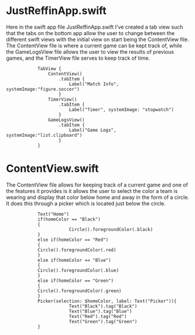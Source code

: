 # JustReffinApp.swift

Here in the swift app file JustReffinApp.swift I've created a tab view such that the tabs on the bottom app allow the user to change between the different swift views with the initial view on start being the ContentView file. The ContentView file is where a current game can be kept track of, while the GameLogsView file allows the user to view the results of previous games, and the TimerView file serves to keep track of time.

```
            TabView {
                ContentView()
                    .tabItem {
                        Label("Match Info", systemImage:"figure.soccer")
                    }
                TimerView()
                    .tabItem {
                        Label("Timer", systemImage: "stopwatch")
                    }
                GameLogsView()
                    .tabItem {
                        Label("Game Logs", systemImage:"list.clipboard")
                    }
            }
```

# ContentView.swift

The ContentView file allows for keeping track of a current game and one of the features it provides is it allows the user to select the color a team is wearing and display that color below home and away in the form of a circle. It does this through a picker which is located just below the circle.

```
            Text("Home")
            if(homeColor == "Black")
            {
                        Circle().foregroundColor(.black)
            }
            else if(homeColor == "Red")
            {
            Circle().foregroundColor(.red)
            }
            else if(homeColor == "Blue")
            {
            Circle().foregroundColor(.blue)
            }
            else if(homeColor == "Green")
            {
            Circle().foregroundColor(.green)
            }
            Picker(selection: $homeColor, label: Text("Picker")){
                        Text("Black").tag("Black")
                        Text("Blue").tag("Blue")
                        Text("Red").tag("Red")
                        Text("Green").tag("Green")
            }
```
